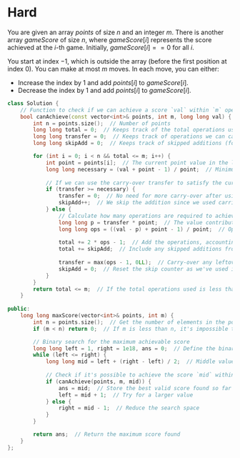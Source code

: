 # Hard

You are given an array $points$ of size $n$ and an integer $m$. There is another array $gameScore$ of size $n$, where $gameScore[i]$ represents the score achieved at the $i$-th game. Initially, $gameScore[i] == 0$ for all $i$.

You start at index $-1$, which is outside the array (before the first position at index 0). You can make at most $m$ moves. In each move, you can either:

- Increase the index by $1$ and add $points[i]$ to $gameScore[i]$.
- Decrease the index by $1$ and add $points[i]$ to $gameScore[i]$.

```cpp
class Solution {
    // Function to check if we can achieve a score `val` within `m` operations
    bool canAchieve(const vector<int>& points, int m, long long val) {
        int n = points.size();  // Number of points
        long long total = 0;  // Keeps track of the total operations used
        long long transfer = 0;  // Keeps track of operations we can carry over to the next iteration
        long long skipAdd = 0;  // Keeps track of skipped additions (for extra ops already done)

        for (int i = 0; i < n && total <= m; i++) {
            int point = points[i];  // The current point value in the list
            long long necessary = (val + point - 1) / point;  // Minimum operations needed to achieve `val` using this point
            
            // If we can use the carry-over transfer to satisfy the current need
            if (transfer >= necessary) {
                transfer = 0;  // No need for more carry-over after using it
                skipAdd++;  // We skip the addition since we used carried over operations
            } else {
                // Calculate how many operations are required to achieve `val` after using the carry-over transfer
                long long p = transfer * point;  // The value contributed by the carried-over operations
                long long ops = ((val - p) + point - 1) / point;  // Operations needed to reach the remaining value
                
                total += 2 * ops - 1;  // Add the operations, accounting for the carry-over mechanism
                total += skipAdd;  // Include any skipped additions from previous iterations
                
                transfer = max(ops - 1, 0LL);  // Carry-over any leftover operations for the next iteration
                skipAdd = 0;  // Reset the skip counter as we've used it
            }
        }
        return total <= m;  // If the total operations used is less than or equal to `m`, return true
    }
    
public:
    long long maxScore(vector<int>& points, int m) {
        int n = points.size();  // Get the number of elements in the points vector
        if (m < n) return 0;  // If m is less than n, it's impossible to achieve a score, so return 0

        // Binary search for the maximum achievable score
        long long left = 1, right = 1e18, ans = 0;  // Define the binary search range
        while (left <= right) {
            long long mid = left + (right - left) / 2;  // Middle value of the current range
            
            // Check if it's possible to achieve the score `mid` within `m` operations
            if (canAchieve(points, m, mid)) {
                ans = mid;  // Store the best valid score found so far
                left = mid + 1;  // Try for a larger value
            } else {
                right = mid - 1;  // Reduce the search space
            }
        }

        return ans;  // Return the maximum score found
    }
};
```
